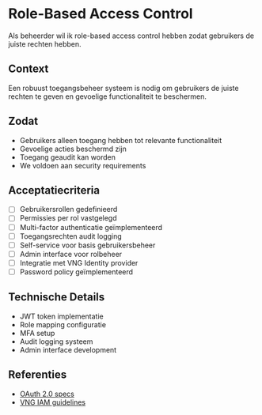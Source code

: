 # Role-Based Access Control

Als beheerder wil ik role-based access control hebben zodat gebruikers de juiste rechten hebben.

## Context
Een robuust toegangsbeheer systeem is nodig om gebruikers de juiste rechten te geven en gevoelige functionaliteit te beschermen.

## Zodat
- Gebruikers alleen toegang hebben tot relevante functionaliteit
- Gevoelige acties beschermd zijn
- Toegang geaudit kan worden
- We voldoen aan security requirements

## Acceptatiecriteria
- [ ] Gebruikersrollen gedefinieerd
- [ ] Permissies per rol vastgelegd
- [ ] Multi-factor authenticatie geïmplementeerd
- [ ] Toegangsrechten audit logging
- [ ] Self-service voor basis gebruikersbeheer
- [ ] Admin interface voor rolbeheer
- [ ] Integratie met VNG Identity provider
- [ ] Password policy geïmplementeerd

## Technische Details
- JWT token implementatie
- Role mapping configuratie
- MFA setup
- Audit logging systeem
- Admin interface development

## Referenties
- [OAuth 2.0 specs](https://oauth.net/2/)
- [VNG IAM guidelines](https://www.vngrealisatie.nl/) 